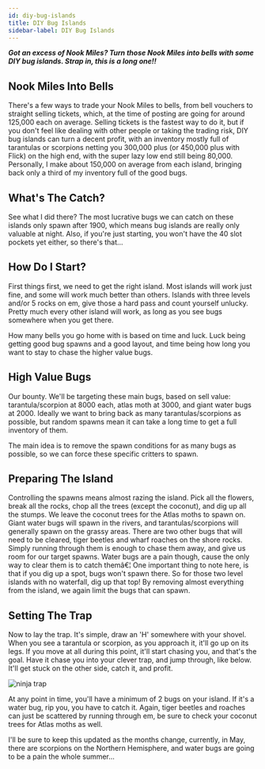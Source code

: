 ```yaml
---
id: diy-bug-islands 
title: DIY Bug Islands
sidebar-label: DIY Bug Islands
---
```


***Got an excess of Nook Miles? Turn those Nook Miles into bells with some DIY bug islands. Strap in, this is a long one!!***

## Nook Miles Into Bells

There's a few ways to trade your Nook Miles to bells, from bell vouchers to straight selling tickets, which, at the time of posting are going for around 125,000 each on average. Selling tickets is the fastest way to do it, but if you don't feel like dealing with other people or taking the trading risk, DIY bug islands can turn a decent profit, with an inventory mostly full of tarantulas or scorpions netting you 300,000 plus (or 450,000 plus with Flick) on the high end, with the super lazy low end still being 80,000. Personally, I make about 150,000 on average from each island, bringing back only a third of my inventory full of the good bugs.

## What's The Catch?

See what I did there? The most lucrative bugs we can catch on these islands only spawn after 1900, which means bug islands are really only valuable at night. Also, if you're just starting, you won't have the 40 slot pockets yet either, so there's that...

## How Do I Start?

First things first, we need to get the right island. Most islands will work just fine, and some will work much better than others. Islands with three levels and/or 5 rocks on em, give those a hard pass and count yourself unlucky. Pretty much every other island will work, as long as you see bugs somewhere when you get there.

How many bells you go home with is based on time and luck. Luck being getting good bug spawns and a good layout, and time being how long you want to stay to chase the higher value bugs.

## High Value Bugs

Our bounty. We'll be targeting these main bugs, based on sell value: tarantula/scorpion at 8000 each, atlas moth at 3000, and giant water bugs at 2000. Ideally we want to bring back as many tarantulas/scorpions as possible, but random spawns mean it can take a long time to get a full inventory of them.

The main idea is to remove the spawn conditions for as many bugs as possible, so we can force these specific critters to spawn.

## Preparing The Island

Controlling the spawns means almost razing the island. Pick all the flowers, break all the rocks, chop all the trees (except the coconut), and dig up all the stumps. We leave the coconut trees for the Atlas moths to spawn on. Giant water bugs will spawn in the rivers, and tarantulas/scorpions will generally spawn on the grassy areas. There are two other bugs that will need to be cleared, tiger beetles and wharf roaches on the shore rocks. Simply running through them is enough to chase them away, and give us room for our target spawns. Water bugs are a pain though, cause the only way to clear them is to catch themâ€¦ One important thing to note here, is that if you dig up a spot, bugs won't spawn there. So for those two level islands with no waterfall, dig up that top! By removing almost everything from the island, we again limit the bugs that can spawn.

## Setting The Trap

Now to lay the trap. It's simple, draw an 'H' somewhere with your shovel. When you see a tarantula or scorpion, as you approach it, it'll go up on its legs. If you move at all during this point, it'll start chasing you, and that's the goal. Have it chase you into your clever trap, and jump through, like below. It'll get stuck on the other side, catch it, and profit.

![ninja trap](https://i.imgur.com/CYfwltF.gif)

At any point in time, you'll have a minimum of 2 bugs on your island. If it's a water bug, rip you, you have to catch it. Again, tiger beetles and roaches can just be scattered by running through em, be sure to check your coconut trees for Atlas moths as well.

I'll be sure to keep this updated as the months change, currently, in May, there are scorpions on the Northern Hemisphere, and water bugs are going to be a pain the whole summer...
